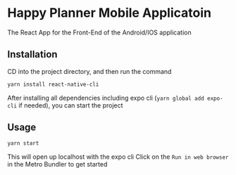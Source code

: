 # Happy Planner Mobile Applicatoin

The React App for the Front-End of the Android/IOS application

## Installation
CD into the project directory, and then run the command
```bash
yarn install react-native-cli
```
After installing all dependencies including expo cli (`yarn global add expo-cli` if needed), you can start the project

## Usage

```bash
yarn start
```
This will open up localhost with the expo cli
Click on the `Run in web browser` in the Metro Bundler to get started
